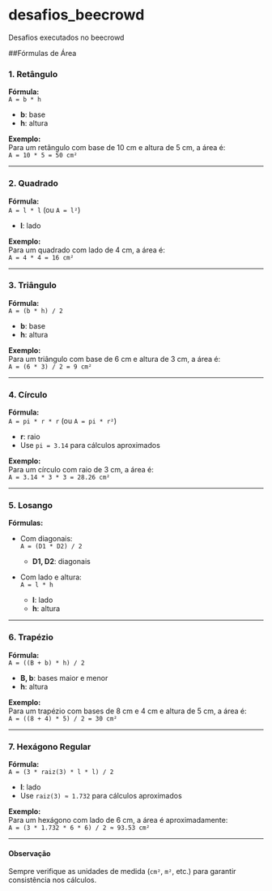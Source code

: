# desafios_beecrowd
Desafios executados no beecrowd

##Fórmulas de Área

### 1. Retângulo
**Fórmula:**  
`A = b * h`  

- **b**: base  
- **h**: altura  

**Exemplo:**  
Para um retângulo com base de 10 cm e altura de 5 cm, a área é:  
`A = 10 * 5 = 50 cm²`  

---

### 2. Quadrado
**Fórmula:**  
`A = l * l` (ou `A = l²`)  

- **l**: lado  

**Exemplo:**  
Para um quadrado com lado de 4 cm, a área é:  
`A = 4 * 4 = 16 cm²`  

---

### 3. Triângulo
**Fórmula:**  
`A = (b * h) / 2`  

- **b**: base  
- **h**: altura  

**Exemplo:**  
Para um triângulo com base de 6 cm e altura de 3 cm, a área é:  
`A = (6 * 3) / 2 = 9 cm²`  

---

### 4. Círculo
**Fórmula:**  
`A = pi * r * r` (ou `A = pi * r²`)  

- **r**: raio  
- Use `pi = 3.14` para cálculos aproximados  

**Exemplo:**  
Para um círculo com raio de 3 cm, a área é:  
`A = 3.14 * 3 * 3 = 28.26 cm²`  

---

### 5. Losango
**Fórmulas:**  
- Com diagonais:  
  `A = (D1 * D2) / 2`  

  - **D1, D2**: diagonais  

- Com lado e altura:  
  `A = l * h`  

  - **l**: lado  
  - **h**: altura  

---

### 6. Trapézio
**Fórmula:**  
`A = ((B + b) * h) / 2`  

- **B, b**: bases maior e menor  
- **h**: altura  

**Exemplo:**  
Para um trapézio com bases de 8 cm e 4 cm e altura de 5 cm, a área é:  
`A = ((8 + 4) * 5) / 2 = 30 cm²`  

---

### 7. Hexágono Regular
**Fórmula:**  
`A = (3 * raiz(3) * l * l) / 2`  

- **l**: lado  
- Use `raiz(3) ≈ 1.732` para cálculos aproximados  

**Exemplo:**  
Para um hexágono com lado de 6 cm, a área é aproximadamente:  
`A = (3 * 1.732 * 6 * 6) / 2 ≈ 93.53 cm²`  

---

#### Observação
Sempre verifique as unidades de medida (`cm²`, `m²`, etc.) para garantir consistência nos cálculos.
